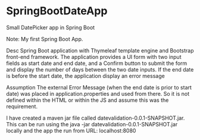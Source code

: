 # SpringBootDateApp
Small DatePicker app in Spring Boot

Note: 
My first Spring Boot App.

Desc
Spring Boot application with Thymeleaf template engine and Bootstrap front-end framework.
The application provides a UI form with two input fields as start date and end date, and a Confirm button to submit the form and display the number of days between the two date inputs.
If the end date is before the start date, the application display an error message 

Assumption
The external Error Message (when the end date is prior to start date) was placed in application.properties and used from there. 
So it is not defined within the HTML or within the JS and assume this was the requirement.

I have created a maven jar file called datevalidation-0.0.1-SNAPSHOT.jar. 
This can be run using the java -jar datevalidation-0.0.1-SNAPSHOT.jar locally and the app the run from URL: localhost:8080
